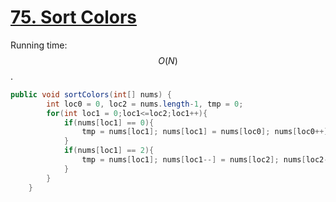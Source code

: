 # [75. Sort Colors](https://leetcode.com/problems/sort-colors/)  
Running time: $$O(N)$$.
```java
public void sortColors(int[] nums) {
        int loc0 = 0, loc2 = nums.length-1, tmp = 0;
        for(int loc1 = 0;loc1<=loc2;loc1++){
            if(nums[loc1] == 0){
                tmp = nums[loc1]; nums[loc1] = nums[loc0]; nums[loc0++] = tmp;
            }
            if(nums[loc1] == 2){
                tmp = nums[loc1]; nums[loc1--] = nums[loc2]; nums[loc2--] = tmp;
            }
        }
    }
```